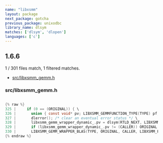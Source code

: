 ```yaml
---
name: "libxsmm"
layout: package
next_package: gotcha
previous_package: unixodbc
library_name: dlsym
matches: ['dlsym', 'dlopen']
languages: ['c']
---
```

## 1.6.6
1 / 301 files match, 1 filtered matches.

 - [src/libxsmm_gemm.h](#srclibxsmm_gemmh)

### src/libxsmm_gemm.h

```c

{% raw %}
325 |     if (0 == (ORIGINAL)) { \
326 |       union { const void* pv; LIBXSMM_GEMMFUNCTION_TYPE(TYPE) pf; } libxsmm_gemm_wrapper_dynamic_ = { 0 }; \
327 |       dlerror(); /* clear an eventual error status */ \
328 |       libxsmm_gemm_wrapper_dynamic_.pv = dlsym(RTLD_NEXT, LIBXSMM_STRINGIFY(LIBXSMM_FSYMBOL(LIBXSMM_TPREFIX(TYPE, gemm)))); \
329 |       if (libxsmm_gemm_wrapper_dynamic_.pv != (CALLER)) ORIGINAL = libxsmm_gemm_wrapper_dynamic_.pf; \
330 |       LIBXSMM_GEMM_WRAPPER_BLAS(TYPE, ORIGINAL, CALLER, LIBXSMM_FSYMBOL(LIBXSMM_TPREFIX(TYPE, gemm))); \
{% endraw %}

```
